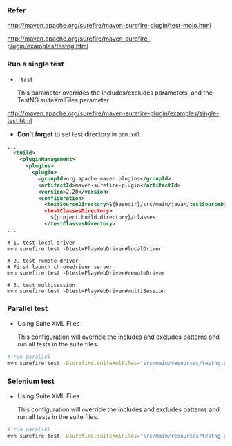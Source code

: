 

### Refer

http://maven.apache.org/surefire/maven-surefire-plugin/test-mojo.html

http://maven.apache.org/surefire/maven-surefire-plugin/examples/testng.html





### Run a single test

- `-test`

  This parameter overrides the includes/excludes parameters, and the TestNG suiteXmlFiles parameter. 

http://maven.apache.org/surefire/maven-surefire-plugin/examples/single-test.html

- **Don't forget** to set test directory in `pom.xml`

```xml
...
  <build>
    <pluginManagement>
      <plugins>
        <plugin>
          <groupId>org.apache.maven.plugins</groupId>
          <artifactId>maven-surefire-plugin</artifactId>
          <version>2.20</version>
          <configuration>
          	<testSourceDirectory>${basedir}/src/main/java</testSourceDirectory
           	<testClassesDirectory>
              ${project.build.directory}/classes
            </testClassesDirectory>
...
```


```
# 1. test local driver
mvn surefire:test -Dtest=PlayWebDriver#localDriver

# 2. test remote driver
# First launch chromedriver server
mvn surefire:test -Dtest=PlayWebDriver#remoteDriver

# 3. test multisession
mvn surefire:test -Dtest=PlayWebDriver#multiSession
```
### Parallel test

- Using Suite XML Files

  This configuration will override the includes and excludes patterns and run all tests in the suite files.

```bash
# run parallel
mvn surefire:test -Dsurefire.suiteXmlFiles="src/main/resources/testng-parallel.xml"
```



### Selenium test

- Using Suite XML Files

  This configuration will override the includes and excludes patterns and run all tests in the suite files.

```bash
# run parallel
mvn surefire:test -Dsurefire.suiteXmlFiles="src/main/resources/testng-parallel.xml"
```



